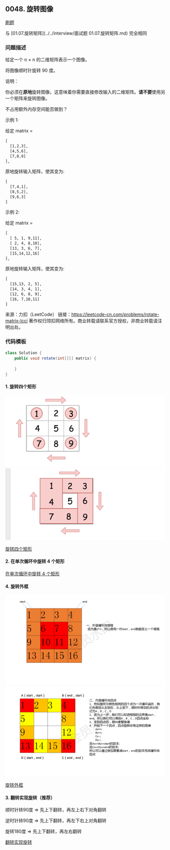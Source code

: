 <script src="https://cdn.bootcss.com/mathjax/2.7.7/MathJax.js?config=TeX-AMS-MML_HTMLorMML"></script>

## 0048. 旋转图像

[刷题](qu0048/solu/Solution.java)

与 [01.07.旋转矩阵](../../interview/面试题 01.07.旋转矩阵.md) 完全相同

### 问题描述

给定一个 n × n 的二维矩阵表示一个图像。

将图像顺时针旋转 90 度。

说明：

你必须在**原地**旋转图像，这意味着你需要直接修改输入的二维矩阵。**请不要**使用另一个矩阵来旋转图像。

不占用额外内存空间能否做到？


示例 1:

给定 matrix =

```
[
  [1,2,3],
  [4,5,6],
  [7,8,9]
],
```

原地旋转输入矩阵，使其变为:

```
[
  [7,4,1],
  [8,5,2],
  [9,6,3]
]
```

示例 2:

给定 matrix =

```
[
  [ 5, 1, 9,11],
  [ 2, 4, 8,10],
  [13, 3, 6, 7],
  [15,14,12,16]
], 
```

原地旋转输入矩阵，使其变为:

```
[
  [15,13, 2, 5],
  [14, 3, 4, 1],
  [12, 6, 8, 9],
  [16, 7,10,11]
]
```

来源：力扣（LeetCode）
链接：https://leetcode-cn.com/problems/rotate-matrix-lcci
著作权归领扣网络所有。商业转载请联系官方授权，非商业转载请注明出处。


### 代码模板

``` java
class Solution {
    public void rotate(int[][] matrix) {

    }
}
```

#### 1. 旋转四个矩形

<img src="../../../../../../resources/leetcode/0048_旋转图像_3_旋转四个矩形_1.png" alt="旋转四个矩形1" style="zoom:50%;" />

<img src="../../../../../../resources/leetcode/0048_旋转图像_3_旋转四个矩形_2.png" alt="旋转四个矩形2" style="zoom:50%;" />

[旋转四个矩形](qu0048/solu1/Solution.java)


#### 2. 在单次循环中旋转 4 个矩形

[在单次循环中旋转 4 个矩形](qu0048/solu2/Solution.java)


#### 4. 旋转外框

<img src="../../../../../../resources/leetcode/0048_旋转图像_3_旋转外框1.png" alt="旋转外框1" style="zoom: 50%;" />

<img src="../../../../../../resources/leetcode/0048_旋转图像_3_旋转外框2.png" alt="旋转外框2" style="zoom:50%;" />

[旋转外框](qu0048/solu3/Solution.java)


#### 3. 翻转实现旋转（推荐）

顺时针转90度  => 先上下翻转，再左上右下对角翻转

逆时针转90度  => 先上下翻转，再左下右上对角翻转

旋转180度 => 先上下翻转，再左右翻转

[翻转实现旋转](qu0048/solu4/Solution.java)
